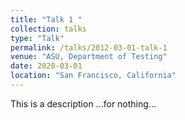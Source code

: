 ```yaml
---
title: "Talk 1 "
collection: talks
type: "Talk"
permalink: /talks/2012-03-01-talk-1
venue: "ASU, Department of Testing"
date: 2020-03-01
location: "San Francisco, California"
---
```


This is a description ...for nothing...

